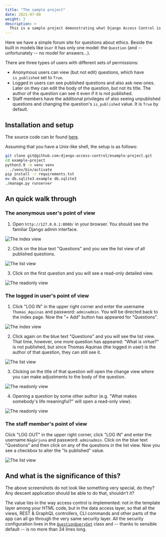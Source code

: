 ```yaml
---
title: "The sample project"
date: 2021-07-08
weight: 3
description: >
  This is a sample project demonstrating what Django Access Control is capable of.
---
```


Here we have a simple forum site for questions about ethics. Beside the built in models like `User` it has only one model: the `Question` (and -- unfortunately -- no model for answers...).

There are three types of users with different sets of permissions:

* Anonymous users can view (but not edit) questions, which have `is_published` set to `True`.
* Logged in users can see published questions and also ask new ones. Later on they can edit the body of the question, but not its title. The author of the question can see it even if it is not published.
* Staff members have the additional privileges of also seeing unpublished questions and changing the question's `is_published` value. It is `True` by default.

## Installation and setup

The source code can br found [here](https://github.com/django-access-control/example-project).

Assuming that you have a Unix-like shell, the setup is as follows:

```sh
git clone git@github.com:django-access-control/example-project.git
cd example-project
python3.9 -m venv venv
. ./venv/bin/activate
pip install -r requirements.txt
mv db.sqlite3.example db.sqlite3
./manage.py runserver
```

## An quick walk through

### The anonymous user's point of view

1. Open `http://127.0.0.1:8000/` in your browser. You should see the familiar Django admin interface.

![The index view](/img/anonymous-user-index-view.png)

2. Click on the blue text "Questions" and you see the list view of all published questions.

![The list view](/img/anonymous-user-list-view.png)

3. Click on the first question and you will see a read-only detailed view.

![The readonly view](/img/anonymous-user-question-view.png)

### The logged in user's point of view

1. Click "LOG IN" in the upper right corner and enter the username `Thomas_Aquinas` and password: `adminadmin`. You will be directed back to the index page. Now the "+ Add" button has appeared for "Questions".

![The index view](/img/aquinas-index-view.png)


2. Click again on the blue text "Questions" and you will see the list view. That time, however, one more question has appeared: "What is virtue?" is not published, but since Thomas Aquinas (the logged in user) is the author of that question, they can still see it.

![The list view](/img/aquinas-list-view.png)

3. Clicking on the title of that question will open the change view where you can make adjustments to the body of the question.

![The readonly view](/img/my-question-edit-view.png)

4. Opening a question by some other author (e.g. "What makes somebody's life meaningful?" will open a read-only view).

![The readonly view](/img/other-author-question-view.png)

### The staff member's point of view

Click "LOG OUT" in the upper right corner, click "LOG IN" and enter the username `Nāgārjuna` and password: `adminadmin`. Click on the blue text "Questions" and then click on any of the questions in the list view. Now you see a checkbox to alter the "Is published" value. 

![The list view](/img/change-is-published.png)

## And what is the significance of this?

The above screenshots do not look like something very special, do they? Any descent application should be able to do that, shouldn't it?

The value lies in the way access control is implemented: not in the template layer among your HTML code, but in the data access layer, so that all the views, REST & GraphQL controllers, CLI commands and other parts of the app can all go through the very same security layer. All the security configuration lives in the [`QuestionQuerySet`](https://github.com/django-access-control/example-project/blob/master/questions/models.py) class and -- thanks to sensible default -- is no more than 34 lines long.
